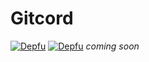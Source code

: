 # Gitcord
[![Depfu](https://badges.depfu.com/badges/8d2e47021f721d2f494794bcb50fb74e/overview.svg)](https://depfu.com/github/cfanoulis/Gitcord?project_id=17236) [![Depfu](https://badges.depfu.com/badges/8d2e47021f721d2f494794bcb50fb74e/status.svg)](https://depfu.com)
*coming soon*
